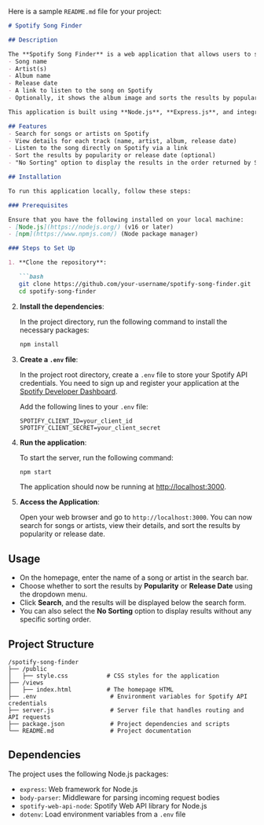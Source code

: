 Here is a sample `README.md` file for your project:

```markdown
# Spotify Song Finder

## Description

The **Spotify Song Finder** is a web application that allows users to search for songs or artists on Spotify. Using the Spotify Web API, the app displays song details such as:
- Song name
- Artist(s)
- Album name
- Release date
- A link to listen to the song on Spotify
- Optionally, it shows the album image and sorts the results by popularity or release date.

This application is built using **Node.js**, **Express.js**, and integrates with the **Spotify Web API**. It allows users to search for songs or artists, view their details, and sort the results by popularity or release date. 

## Features
- Search for songs or artists on Spotify
- View details for each track (name, artist, album, release date)
- Listen to the song directly on Spotify via a link
- Sort the results by popularity or release date (optional)
- "No Sorting" option to display the results in the order returned by Spotify

## Installation

To run this application locally, follow these steps:

### Prerequisites

Ensure that you have the following installed on your local machine:
- [Node.js](https://nodejs.org/) (v16 or later)
- [npm](https://www.npmjs.com/) (Node package manager)

### Steps to Set Up

1. **Clone the repository**:

   ```bash
   git clone https://github.com/your-username/spotify-song-finder.git
   cd spotify-song-finder
   ```

2. **Install the dependencies**:

   In the project directory, run the following command to install the necessary packages:

   ```bash
   npm install
   ```

3. **Create a `.env` file**:

   In the project root directory, create a `.env` file to store your Spotify API credentials. You need to sign up and register your application at the [Spotify Developer Dashboard](https://developer.spotify.com/dashboard/applications).

   Add the following lines to your `.env` file:

   ```env
   SPOTIFY_CLIENT_ID=your_client_id
   SPOTIFY_CLIENT_SECRET=your_client_secret
   ```

4. **Run the application**:

   To start the server, run the following command:

   ```bash
   npm start
   ```

   The application should now be running at [http://localhost:3000](http://localhost:3000).

5. **Access the Application**:

   Open your web browser and go to `http://localhost:3000`. You can now search for songs or artists, view their details, and sort the results by popularity or release date.

## Usage

- On the homepage, enter the name of a song or artist in the search bar.
- Choose whether to sort the results by **Popularity** or **Release Date** using the dropdown menu.
- Click **Search**, and the results will be displayed below the search form.
- You can also select the **No Sorting** option to display results without any specific sorting order.

## Project Structure

```
/spotify-song-finder
├── /public
│   ├── style.css           # CSS styles for the application
├── /views
│   ├── index.html          # The homepage HTML
├── .env                     # Environment variables for Spotify API credentials
├── server.js                # Server file that handles routing and API requests
├── package.json             # Project dependencies and scripts
└── README.md                # Project documentation
```

## Dependencies

The project uses the following Node.js packages:
- `express`: Web framework for Node.js
- `body-parser`: Middleware for parsing incoming request bodies
- `spotify-web-api-node`: Spotify Web API library for Node.js
- `dotenv`: Load environment variables from a `.env` file
